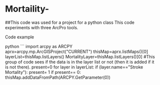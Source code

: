 # Mortaility-
##This code was used for a project for a python class
This code experiments with three ArcPro tools. 

Code example

python ```
import arcpy as ARCPY
aprx=arcpy.mp.ArcGISProject("CURRENT")
thisMap=aprx.listMaps()[0]
layerList=thisMap.listLayers()
MortalityLayer=thisMap.listLayers()[0]
#This group of code sees if the data is in the layer list or not (then it is added if it is not there). 
present=0
for layer in layerList:
    if (layer.name=="Stroke Mortality"):
        present= 1
    if present== 0:
        thisMap.addDataFromPath(ARCPY.GetParameter(0))
```
